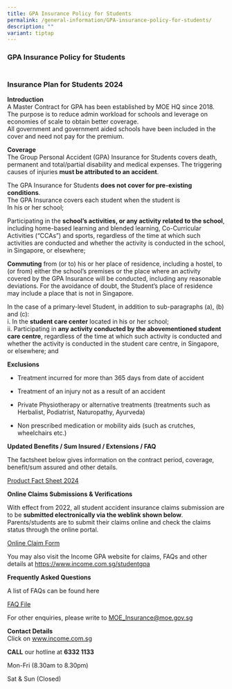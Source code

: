 ```yaml
---
title: GPA Insurance Policy for Students
permalink: /general-information/GPA-insurance-policy-for-students/
description: ""
variant: tiptap
---
```

<h3>GPA Insurance Policy for Students</h3><h3><br><strong>Insurance Plan for Students 2024</strong></h3><p><strong>Introduction</strong><br>A Master Contract for GPA has been established by MOE HQ since 2018. The purpose is to reduce admin workload for schools and leverage on economies of scale to obtain better coverage.<br>All government and government aided schools have been included in the cover and need not pay for the premium.</p><p><strong>Coverage</strong><br>The Group Personal Accident (GPA) Insurance for Students covers death, permanent and total/partial disability and medical expenses. The triggering causes of injuries&nbsp;<strong>must be attributed to an accident</strong>.</p><p>The GPA Insurance for Students&nbsp;<strong>does not cover for pre-existing conditions</strong>.<br>The GPA Insurance covers each student when the student is<br>In his or her school;</p><p>Participating in the&nbsp;<strong>school’s activities, or any activity related to the school</strong>, including home-based learning and blended learning, Co-Curricular Activities (“CCAs”) and sports, regardless of the time at which such activities are conducted and whether the activity is conducted in the school, in Singapore, or elsewhere;</p><p><strong>Commuting</strong>&nbsp;from (or to) his or her place of residence, including a hostel, to (or from) either the school’s premises or the place where an activity covered by the GPA Insurance will be conducted, including any reasonable deviations. For the avoidance of doubt, the Student’s place of residence may include a place that is not in Singapore.</p><p>In the case of a primary-level Student, in addition to sub-paragraphs (a), (b) and (c):<br>i. In the&nbsp;<strong>student care center</strong>&nbsp;located in his or her school;<br>ii. Participating in&nbsp;<strong>any activity conducted by the abovementioned student care centre</strong>, regardless of the time at which such activity is conducted and whether the activity is conducted in the student care centre, in Singapore, or elsewhere; and</p><p><strong>Exclusions</strong></p><ul data-tight="true" class="tight"><li><p>Treatment incurred for more than 365 days from date of accident</p></li><li><p>Treatment of an injury not as a result of an accident</p></li><li><p>Private Physiotherapy or alternative treatments (treatments such as Herbalist, Podiatrist, Naturopathy, Ayurveda)</p></li><li><p>Non prescribed medication or mobility aids (such as crutches, wheelchairs etc.)</p></li></ul><p><strong>Updated Benefits / Sum Insured / Extensions / FAQ</strong></p><p>The factsheet below gives information on the contract period, coverage, benefit/sum assured and other details.</p><p><a href="/files/Product_Fact_Sheet_Year_2024.pdf" rel="noopener noreferrer nofollow" target="_blank">Product Fact Sheet 2024</a></p><p><strong>Online Claims Submissions &amp; Verifications</strong></p><p>With effect from 2022, all student accident insurance claims submission are to be&nbsp;<strong>submitted electronically via the weblink shown below</strong>. Parents/students are to submit their claims online and check the claims status through the online portal.</p><p><a href="https://studentgpa.incomegroupins.com.sg/" rel="noopener noreferrer nofollow" target="_blank">Online Claim Form</a></p><p>You may also visit the Income&nbsp;GPA website for claims, FAQs and other details at <a href="" rel="noopener noreferrer nofollow" target="_blank">https://www.income.com.sg/studentgpa</a></p><p><strong>Frequently Asked Questions</strong></p><p>A list of FAQs can be found&nbsp;here</p><p><a href="/files/GPA_Insurance_FAQs_27_Dec_2023.pdf" rel="noopener noreferrer nofollow" target="_blank">FAQ File</a></p><p>For other enquiries, please write to <a href="mailto:MOE_Insurance@moe.gov.sg" rel="noopener noreferrer nofollow" target="_blank">MOE_Insurance@moe.gov.sg</a>&nbsp;</p><p><strong>Contact Details</strong><br>Click on&nbsp;<a href="http://www.income.com.sg/" rel="noopener noreferrer nofollow" target="_blank">www.income.com.sg</a></p><p><strong>CALL</strong>&nbsp;our hotline at&nbsp;<strong>6332 1133</strong></p><p>Mon-Fri (8.30am to 8.30pm)</p><p>Sat &amp; Sun (Closed)</p><p></p>